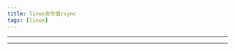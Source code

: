 ```yaml
---
title: linux命令值rsync
tags: [linux]
---
```

----------------------------------------------------------------------------


---------------------------------------------------------------------------
